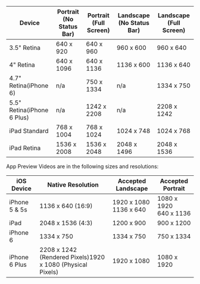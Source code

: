 |Device|Portrait (No Status Bar)|Portrait (Full Screen)|Landscape (No Status Bar)|Landscape (Full Screen)|
|---|---|---|---|---|
|3.5" Retina|640 x 920|640 x 960|960 x 600|960 x 640|
|4" Retina|640 x 1096|640 x 1136|1136 x 600|1136 x 640|
|4.7" Retina(iPhone 6)|n/a|750 x 1334|n/a|1334 x 750|
|5.5" Retina(iPhone 6 Plus)|n/a|1242 x 2208|n/a|2208 x 1242|
|iPad Standard|768 x 1004|768 x 1024|1024 x 748|1024 x 768|
|iPad Retina|1536 x 2008|1536 x 2048|2048 x 1496|2048 x 1536|

App Preview Videos are in the following sizes and resolutions:

|iOS Device|Native Resolution|Accepted Landscape|Accepted Portrait|
|---|---|---|---|
|iPhone 5 & 5s|1136 x 640 (16:9)|1920 x 1080<br />1136 x 640|1080 x 1920<br />640 x 1136|
|iPad|2048 x 1536 (4:3)|1200 x 900|900 x 1200|
|iPhone 6|1334 x 750|1334 x 750|750 x 1334|
|iPhone 6 Plus|2208 x 1242 (Rendered Pixels)1920 x 1080 (Physical Pixels)|1920 x 1080|1080 x 1920|
